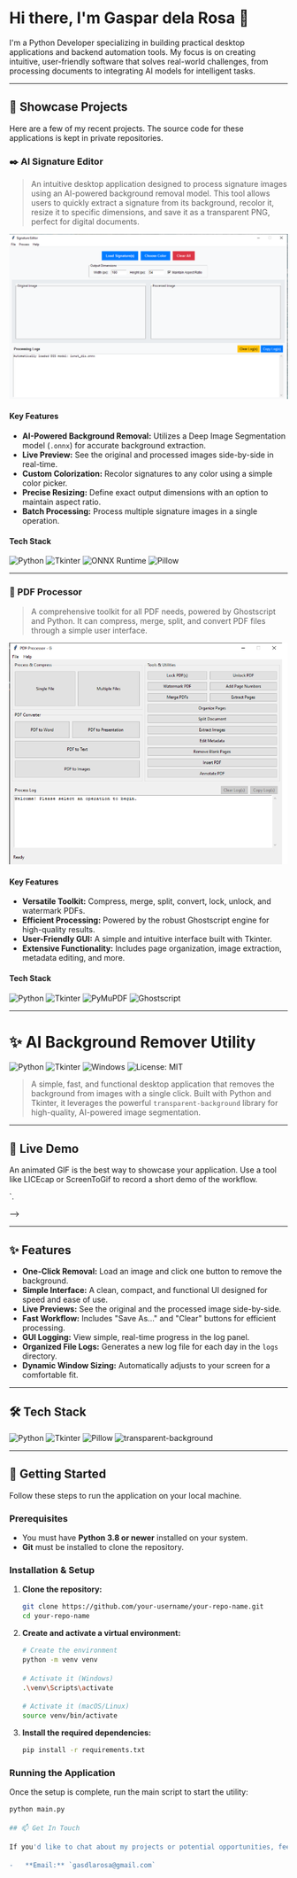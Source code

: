# Hi there, I'm Gaspar dela Rosa 👋

I'm a Python Developer specializing in building practical desktop applications and backend automation tools. My focus is on creating intuitive, user-friendly software that solves real-world challenges, from processing documents to integrating AI models for intelligent tasks.



---

## 🚀 Showcase Projects

Here are a few of my recent projects. The source code for these applications is kept in private repositories.

### ✒️ AI Signature Editor

> An intuitive desktop application designed to process signature images using an AI-powered background removal model. This tool allows users to quickly extract a signature from its background, recolor it, resize it to specific dimensions, and save it as a transparent PNG, perfect for digital documents.

![AI Signature Editor Screenshot](https://raw.githubusercontent.com/gasdlarosa/gasdlarosa/main/e-signature-app-screenshot.png)

#### Key Features
-   **AI-Powered Background Removal:** Utilizes a Deep Image Segmentation model (`.onnx`) for accurate background extraction.
-   **Live Preview:** See the original and processed images side-by-side in real-time.
-   **Custom Colorization:** Recolor signatures to any color using a simple color picker.
-   **Precise Resizing:** Define exact output dimensions with an option to maintain aspect ratio.
-   **Batch Processing:** Process multiple signature images in a single operation.

#### Tech Stack
<p align="left">
  <img src="https://img.shields.io/badge/Python-3776AB?style=for-the-badge&logo=python&logoColor=white" alt="Python"/>
  <img src="https://img.shields.io/badge/Tkinter-2C5985?style=for-the-badge&logo=python&logoColor=white" alt="Tkinter"/>
  <img src="https://img.shields.io/badge/ONNX-00594C?style=for-the-badge&logo=onnx&logoColor=white" alt="ONNX Runtime"/>
  <img src="https://img.shields.io/badge/Pillow-92447A?style=for-the-badge&logo=pillow&logoColor=white" alt="Pillow"/>
</p>

---

### 📄 PDF Processor

> A comprehensive toolkit for all PDF needs, powered by Ghostscript and Python. It can compress, merge, split, and convert PDF files through a simple user interface.

![PDF Processor Screenshot](https://raw.githubusercontent.com/gasdlarosa/gasdlarosa/main/pdf-processor-screenshot.png)

#### Key Features
-   **Versatile Toolkit:** Compress, merge, split, convert, lock, unlock, and watermark PDFs.
-   **Efficient Processing:** Powered by the robust Ghostscript engine for high-quality results.
-   **User-Friendly GUI:** A simple and intuitive interface built with Tkinter.
-   **Extensive Functionality:** Includes page organization, image extraction, metadata editing, and more.

#### Tech Stack
<p align="left">
  <img src="https://img.shields.io/badge/Python-3776AB?style=for-the-badge&logo=python&logoColor=white" alt="Python"/>
  <img src="https://img.shields.io/badge/Tkinter-2C5985?style=for-the-badge&logo=python&logoColor=white" alt="Tkinter"/>
  <img src="https://img.shields.io/badge/PyMuPDF-A41D1A?style=for-the-badge&logo=pypi&logoColor=white" alt="PyMuPDF"/>
  <img src="https://img.shields.io/badge/Ghostscript-000000?style=for-the-badge&logo=ghostscript&logoColor=white" alt="Ghostscript"/>
</p>

---

# ✨ AI Background Remover Utility

<p align="left">
  <img src="https://img.shields.io/badge/Python-3776AB?style=for-the-badge&logo=python&logoColor=white" alt="Python"/>
  <img src="https://img.shields.io/badge/Tkinter-2C5985?style=for-the-badge&logo=python&logoColor=white" alt="Tkinter"/>
  <img src="https://img.shields.io/badge/OS-Windows-0078D6?style=for-the-badge&logo=windows&logoColor=white" alt="Windows"/>
  <img src="https://img.shields.io/badge/License-MIT-yellow.svg" alt="License: MIT"/>
</p>

> A simple, fast, and functional desktop application that removes the background from images with a single click. Built with Python and Tkinter, it leverages the powerful `transparent-background` library for high-quality, AI-powered image segmentation.

---

## 🎥 Live Demo

An animated GIF is the best way to showcase your application. Use a tool like LICEcap or ScreenToGif to record a short demo of the workflow.

<!-- 
  RECOMMENDATION: 
  1. Record a short GIF of your application in action.
  2. Name it "demo.gif" and place it in the "/screenshots" folder.
  3. Uncomment the line below by removing the `<!--` and `-->`.
-->
<!-- ![Live Demo GIF](screenshots/demo.gif) -->

---

## ✨ Features

-   **One-Click Removal:** Load an image and click one button to remove the background.
-   **Simple Interface:** A clean, compact, and functional UI designed for speed and ease of use.
-   **Live Previews:** See the original and the processed image side-by-side.
-   **Fast Workflow:** Includes "Save As..." and "Clear" buttons for efficient processing.
-   **GUI Logging:** View simple, real-time progress in the log panel.
-   **Organized File Logs:** Generates a new log file for each day in the `logs` directory.
-   **Dynamic Window Sizing:** Automatically adjusts to your screen for a comfortable fit.

---

## 🛠️ Tech Stack

<p align="left">
  <img src="https://img.shields.io/badge/Python-3776AB?style=for-the-badge&logo=python&logoColor=white" alt="Python"/>
  <img src="https://img.shields.io/badge/Tkinter-2C5985?style=for-the-badge&logo=python&logoColor=white" alt="Tkinter"/>
  <img src="https://img.shields.io/badge/Pillow-92447A?style=for-the-badge&logo=pillow&logoColor=white" alt="Pillow"/>
  <img src="https://img.shields.io/badge/transparent--background-000000?style=for-the-badge&logo=pypi&logoColor=white" alt="transparent-background"/>
</p>

---

## 🚀 Getting Started

Follow these steps to run the application on your local machine.

### Prerequisites

-   You must have **Python 3.8 or newer** installed on your system.
-   **Git** must be installed to clone the repository.

### Installation & Setup

1.  **Clone the repository:**
    ```bash
    git clone https://github.com/your-username/your-repo-name.git
    cd your-repo-name
    ```
    <!-- Replace "your-username" and "your-repo-name" with your actual GitHub details -->

2.  **Create and activate a virtual environment:**
    ```bash
    # Create the environment
    python -m venv venv

    # Activate it (Windows)
    .\venv\Scripts\activate

    # Activate it (macOS/Linux)
    source venv/bin/activate
    ```

3.  **Install the required dependencies:**
    ```bash
    pip install -r requirements.txt
    ```

### Running the Application

Once the setup is complete, run the main script to start the utility:
```bash
python main.py

## 📫 Get In Touch

If you'd like to chat about my projects or potential opportunities, feel free to reach out!

-   **Email:** `gasdlarosa@gmail.com`

